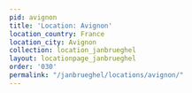 ```yaml
---
pid: avignon
title: 'Location: Avignon'
location_country: France
location_city: Avignon
collection: location_janbrueghel
layout: locationpage_janbrueghel
order: '030'
permalink: "/janbrueghel/locations/avignon/"
---
```

